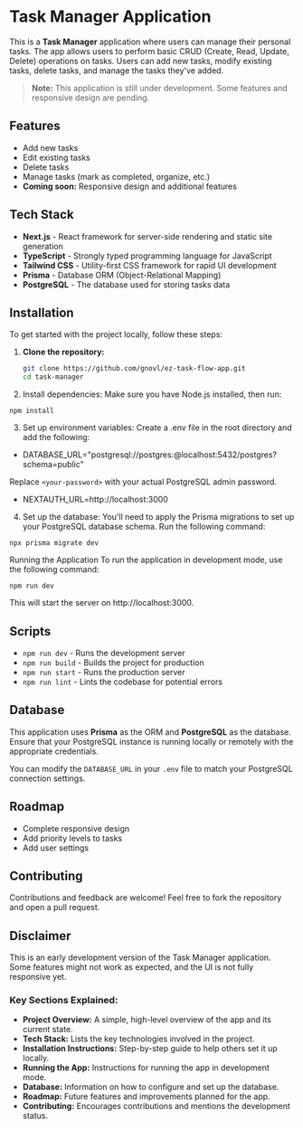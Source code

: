 # Task Manager Application

This is a **Task Manager** application where users can manage their personal tasks. The app allows users to perform basic CRUD (Create, Read, Update, Delete) operations on tasks. Users can add new tasks, modify existing tasks, delete tasks, and manage the tasks they've added.

> **Note:** This application is still under development. Some features and responsive design are pending.

## Features

- Add new tasks
- Edit existing tasks
- Delete tasks
- Manage tasks (mark as completed, organize, etc.)
- **Coming soon:** Responsive design and additional features

## Tech Stack

- **Next.js** - React framework for server-side rendering and static site generation
- **TypeScript** - Strongly typed programming language for JavaScript
- **Tailwind CSS** - Utility-first CSS framework for rapid UI development
- **Prisma** - Database ORM (Object-Relational Mapping)
- **PostgreSQL** - The database used for storing tasks data

## Installation

To get started with the project locally, follow these steps:

1. **Clone the repository:**

   ```bash
   git clone https://github.com/gnovl/ez-task-flow-app.git
   cd task-manager
   ```

2. Install dependencies: Make sure you have Node.js installed, then run:

`npm install`

3. Set up environment variables: Create a .env file in the root directory and add the following:

- DATABASE_URL="postgresql://postgres:<your-password>@localhost:5432/postgres?schema=public"

Replace `<your-password>` with your actual PostgreSQL admin password.

- NEXTAUTH_URL=http://localhost:3000

4. Set up the database: You'll need to apply the Prisma migrations to set up your PostgreSQL database schema. Run the following command:

`npx prisma migrate dev`

Running the Application
To run the application in development mode, use the following command:

`npm run dev`

This will start the server on http://localhost:3000.

## Scripts

- `npm run dev` - Runs the development server
- `npm run build` - Builds the project for production
- `npm run start` - Runs the production server
- `npm run lint` - Lints the codebase for potential errors

## Database

This application uses **Prisma** as the ORM and **PostgreSQL** as the database. Ensure that your PostgreSQL instance is running locally or remotely with the appropriate credentials.

You can modify the `DATABASE_URL` in your `.env` file to match your PostgreSQL connection settings.

## Roadmap

- Complete responsive design
- Add priority levels to tasks
- Add user settings

## Contributing

Contributions and feedback are welcome! Feel free to fork the repository and open a pull request.

## Disclaimer

This is an early development version of the Task Manager application. Some features might not work as expected, and the UI is not fully responsive yet.

### Key Sections Explained:

- **Project Overview:** A simple, high-level overview of the app and its current state.
- **Tech Stack:** Lists the key technologies involved in the project.
- **Installation Instructions:** Step-by-step guide to help others set it up locally.
- **Running the App:** Instructions for running the app in development mode.
- **Database:** Information on how to configure and set up the database.
- **Roadmap:** Future features and improvements planned for the app.
- **Contributing:** Encourages contributions and mentions the development status.
